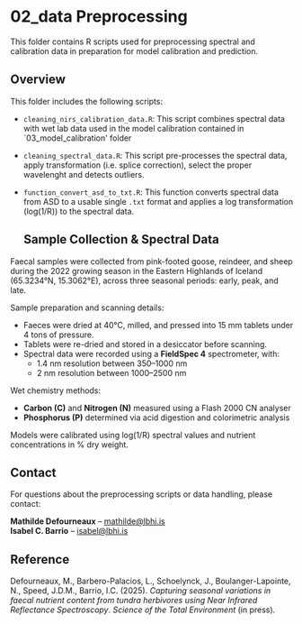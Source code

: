# 02_data Preprocessing

This folder contains R scripts used for preprocessing spectral and calibration data in preparation for model calibration and prediction. 

## Overview
This folder includes the following scripts:

- `cleaning_nirs_calibration_data.R`: This script combines spectral data with wet lab data used in the model calibration contained in `03_model_calibration' folder
- `cleaning_spectral_data.R`: This script pre-processes the spectral data, apply transformation (i.e. splice correction), select the proper wavelenght and detects outliers.
- `function_convert_asd_to_txt.R`: This function converts spectral data from ASD to a usable single `.txt` format and applies a log transformation (log(1/R)) to the spectral data.

  ## Sample Collection & Spectral Data
Faecal samples were collected from pink-footed goose, reindeer, and sheep during the 2022 growing season in the Eastern Highlands of Iceland (65.3234°N, 15.3062°E), across three seasonal periods: early, peak, and late.

Sample preparation and scanning details:
- Faeces were dried at 40°C, milled, and pressed into 15 mm tablets under 4 tons of pressure.
- Tablets were re-dried and stored in a desiccator before scanning.
- Spectral data were recorded using a **FieldSpec 4** spectrometer, with:
  - 1.4 nm resolution between 350–1000 nm  
  - 2 nm resolution between 1000–2500 nm

Wet chemistry methods:
- **Carbon (C)** and **Nitrogen (N)** measured using a Flash 2000 CN analyser  
- **Phosphorus (P)** determined via acid digestion and colorimetric analysis  

Models were calibrated using log(1/R) spectral values and nutrient concentrations in % dry weight.

## Contact
For questions about the preprocessing scripts or data handling, please contact:

**Mathilde Defourneaux** – mathilde@lbhi.is  
**Isabel C. Barrio** – isabel@lbhi.is

## Reference
Defourneaux, M., Barbero-Palacios, L., Schoelynck, J., Boulanger-Lapointe, N., Speed, J.D.M., Barrio, I.C. (2025). *Capturing seasonal variations in faecal nutrient content from tundra herbivores using Near Infrared Reflectance Spectroscopy*. *Science of the Total Environment* (in press).

